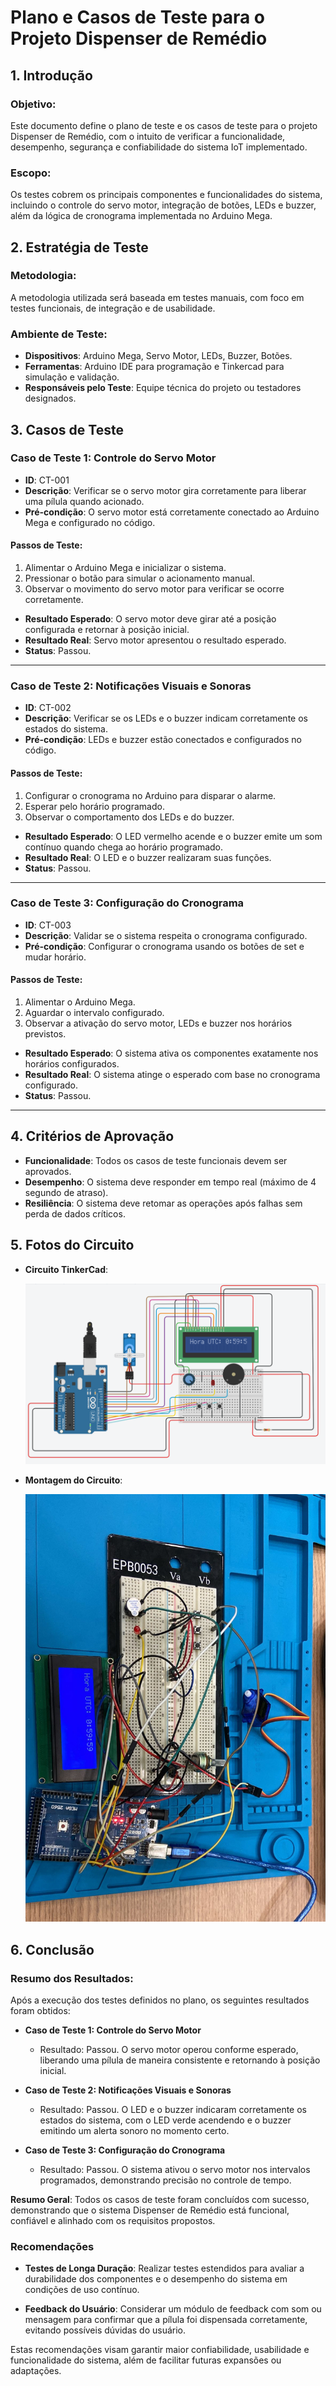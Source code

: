 # Plano e Casos de Teste para o Projeto Dispenser de Remédio

## 1. Introdução

### Objetivo:
Este documento define o plano de teste e os casos de teste para o projeto Dispenser de Remédio, com o intuito de verificar a funcionalidade, desempenho, segurança e confiabilidade do sistema IoT implementado.

### Escopo:
Os testes cobrem os principais componentes e funcionalidades do sistema, incluindo o controle do servo motor, integração de botões, LEDs e buzzer, além da lógica de cronograma implementada no Arduino Mega.

## 2. Estratégia de Teste

### Metodologia:
A metodologia utilizada será baseada em testes manuais, com foco em testes funcionais, de integração e de usabilidade.

### Ambiente de Teste:
- **Dispositivos**: Arduino Mega, Servo Motor, LEDs, Buzzer, Botões.
- **Ferramentas**: Arduino IDE para programação e Tinkercad para simulação e validação.
- **Responsáveis pelo Teste**: Equipe técnica do projeto ou testadores designados.

## 3. Casos de Teste

### Caso de Teste 1: Controle do Servo Motor
- **ID**: CT-001
- **Descrição**: Verificar se o servo motor gira corretamente para liberar uma pílula quando acionado.
- **Pré-condição**: O servo motor está corretamente conectado ao Arduino Mega e configurado no código.
  
#### Passos de Teste:
1. Alimentar o Arduino Mega e inicializar o sistema.
2. Pressionar o botão para simular o acionamento manual.
3. Observar o movimento do servo motor para verificar se ocorre corretamente.

- **Resultado Esperado**: O servo motor deve girar até a posição configurada e retornar à posição inicial.
- **Resultado Real**: Servo motor apresentou o resultado esperado.
- **Status**: Passou.

---

### Caso de Teste 2: Notificações Visuais e Sonoras
- **ID**: CT-002
- **Descrição**: Verificar se os LEDs e o buzzer indicam corretamente os estados do sistema.
- **Pré-condição**: LEDs e buzzer estão conectados e configurados no código.

#### Passos de Teste:
1. Configurar o cronograma no Arduino para disparar o alarme.
2. Esperar pelo horário programado.
3. Observar o comportamento dos LEDs e do buzzer.

- **Resultado Esperado**: O LED vermelho acende e o buzzer emite um som contínuo quando chega ao horário programado.
- **Resultado Real**: O LED e o buzzer realizaram suas funções. 
- **Status**: Passou.

---

### Caso de Teste 3: Configuração do Cronograma
- **ID**: CT-003
- **Descrição**: Validar se o sistema respeita o cronograma configurado.
- **Pré-condição**: Configurar o cronograma usando os botões de set e mudar horário.

#### Passos de Teste:
1. Alimentar o Arduino Mega.
2. Aguardar o intervalo configurado.
3. Observar a ativação do servo motor, LEDs e buzzer nos horários previstos.

- **Resultado Esperado**: O sistema ativa os componentes exatamente nos horários configurados.
- **Resultado Real**: O sistema atinge o esperado com base no cronograma configurado.
- **Status**: Passou.

---

## 4. Critérios de Aprovação

- **Funcionalidade**: Todos os casos de teste funcionais devem ser aprovados.
- **Desempenho**: O sistema deve responder em tempo real (máximo de 4 segundo de atraso).
- **Resiliência**: O sistema deve retomar as operações após falhas sem perda de dados críticos.

## 5. Fotos do Circuito
- **Circuito TinkerCad**:
  
  ![Circuito Fisico](../images/Circuito_Simulacao_cad.png)
  
- **Montagem do Circuito**:
  
  ![Circuito Fisico](../images/foto_circuito_refatorado.jpeg)
  
## 6. Conclusão

### Resumo dos Resultados:
Após a execução dos testes definidos no plano, os seguintes resultados foram obtidos:

- **Caso de Teste 1: Controle do Servo Motor**
  - Resultado: Passou. O servo motor operou conforme esperado, liberando uma pílula de maneira consistente e retornando à posição inicial.
  
- **Caso de Teste 2: Notificações Visuais e Sonoras**
  - Resultado: Passou. O LED e o buzzer indicaram corretamente os estados do sistema, com o LED verde acendendo e o buzzer emitindo um alerta sonoro no momento certo.
  
- **Caso de Teste 3: Configuração do Cronograma**
  - Resultado: Passou. O sistema ativou o servo motor nos intervalos programados, demonstrando precisão no controle de tempo.
  
**Resumo Geral**: Todos os casos de teste foram concluídos com sucesso, demonstrando que o sistema Dispenser de Remédio está funcional, confiável e alinhado com os requisitos propostos.

### Recomendações
  
- **Testes de Longa Duração**: Realizar testes estendidos para avaliar a durabilidade dos componentes e o desempenho do sistema em condições de uso contínuo.
  
- **Feedback do Usuário**: Considerar um módulo de feedback com som ou mensagem para confirmar que a pílula foi dispensada corretamente, evitando possíveis dúvidas do usuário.

Estas recomendações visam garantir maior confiabilidade, usabilidade e funcionalidade do sistema, além de facilitar futuras expansões ou adaptações.
